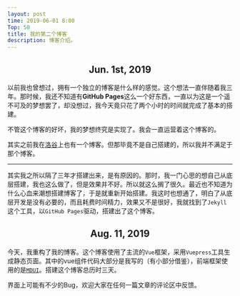 ```yaml
---
layout: post
time: 2019-06-01 8:00
Top: 50
title: 我的第二个博客
description: 博客介绍。
---
```


## <center>Jun. 1st, 2019</center>


以前我也曾想过，拥有一个独立的博客是什么样的感觉。这个想法一直伴随着我三年。那时候，我还不知道有**GitHub Pages**这么一个好东西，一直以为这是一个遥不可及的梦想罢了，却没想过，我今天竟只花了两个小时的时间就完成了基本的搭建。

不管这个博客的好坏，我的梦想终究是实现了。我会一直运营着这个博客的。

其实之前我在[洛谷](https://www.luogu.org)上也有一个博客。但那毕竟不是自己搭建的，所以我并不满足于那个博客。

---

其实我之所以隔了三年才搭建出来，是有原因的。那时，我一门心思的想自己从底层搭建，我也这么做了，但是效果并不好。所以就这么搁了很久。最近也不知道为什么心血来潮想搭建博客了，于是就重新开始搭建。我这时也想通了，明白了从底层开发是没有必要的，而且耗费时间精力，效果又不是很好，我就找到了`Jekyll`这个工具，以`GitHub Pages`驱动，搭建出了这个博客。

## <center>Aug. 11, 2019</center>

今天，我重构了我的博客。这个博客使用了主流的`Vue`框架，采用`Vuepress`工具生成静态页面。其中的vue组件代码大部分是我写的（有小部分借鉴），前端框架使用的是[`MDUI`](https://www.mdui.org)。搭建这个博客总历时三天。

界面上可能有不少的Bug，欢迎大家在任何一篇文章的评论区中反馈。